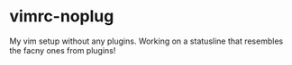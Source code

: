 # vimrc-noplug
My vim setup without any plugins. Working on a statusline that resembles the facny ones from plugins!

